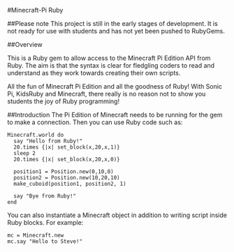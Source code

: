 #Minecraft-Pi Ruby

##Please note
This project is still in the early stages of development. It is not ready for use
with students and has not yet been pushed to RubyGems.

##Overview

This is a Ruby gem to allow access to the Minecraft Pi Edition API from Ruby.
The aim is that the syntax is clear for fledgling coders to read and
understand as they work towards creating their own scripts.

All the fun of Minecraft Pi Edition and all the goodness of Ruby! With Sonic Pi, 
KidsRuby and Minecraft, there really is no reason not to show you students the 
joy of Ruby programming!

##Introduction
The Pi Edition of Minecraft needs to be running for the gem to make a connection. Then you can use Ruby 
code such as:
```
Minecraft.world do
  say "Hello from Ruby!"
  20.times {|x| set_block(x,20,x,1)}
  sleep 2
  20.times {|x| set_block(x,20,x,0)}
  
  position1 = Position.new(0,10,0)
  position2 = Position.new(10,20,10)
  make_cuboid(position1, position2, 1)
  
  say "Bye from Ruby!"  
end
```

You can also instantiate a Minecraft object in addition to writing script inside Ruby blocks.
For example:
```
mc = Minecraft.new
mc.say "Hello to Steve!"
```
